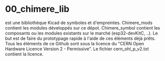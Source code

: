 # 00_chimere_lib

est une bibliothèque Kicad de symboles et d'empreintes.
Chimere_mods contient les modules développés sur ce dépot.
Chimere_symbol contient les composants ou les modules existants sur le marché (esp32-devKitC, ..).
Le but est de faire du prototypage rapide à l'aide de ces éléments déjà prêts.
Tous les éléments de ce Github sont sous la licence du "CERN Open Hardware Licence Version 2 - Permissive".
Le fichier cern_ohl_p_v2.txt contient la licence.

